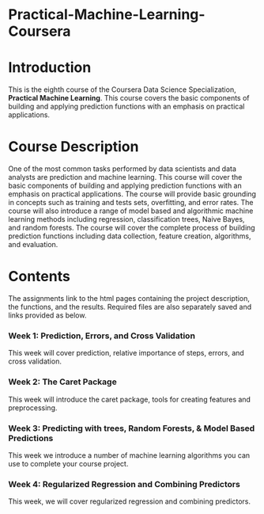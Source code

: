 # Practical-Machine-Learning-Coursera

# Introduction
This is the eighth course of the Coursera Data Science Specialization, **Practical Machine Learning**. This course covers the basic components of building and applying prediction functions with an emphasis on practical applications. 

# Course Description
One of the most common tasks performed by data scientists and data analysts are prediction and machine learning. This course will cover the basic components of building and applying prediction functions with an emphasis on practical applications. The course will provide basic grounding in concepts such as training and tests sets, overfitting, and error rates. The course will also introduce a range of model based and algorithmic machine learning methods including regression, classification trees, Naive Bayes, and random forests. The course will cover the complete process of building prediction functions including data collection, feature creation, algorithms, and evaluation.

# Contents
The assignments link to the html pages containing the project description, the functions, and the results. Required files are also separately saved and links provided as below.

### Week 1: Prediction, Errors, and Cross Validation
This week will cover prediction, relative importance of steps, errors, and cross validation.

### Week 2: The Caret Package
This week will introduce the caret package, tools for creating features and preprocessing.

### Week 3: Predicting with trees, Random Forests, & Model Based Predictions
This week we introduce a number of machine learning algorithms you can use to complete your course project.

### Week 4: Regularized Regression and Combining Predictors
This week, we will cover regularized regression and combining predictors.
